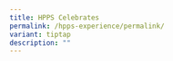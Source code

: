 ```yaml
---
title: HPPS Celebrates
permalink: /hpps-experience/permalink/
variant: tiptap
description: ""
---
```

